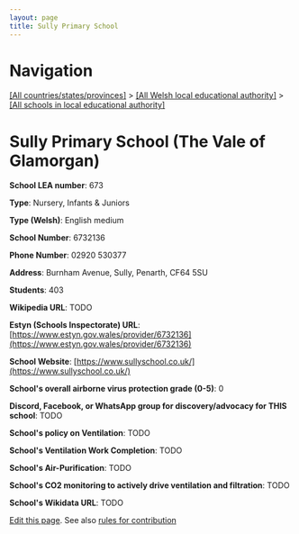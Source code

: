 ```yaml
---
layout: page
title: Sully Primary School
---
```

# Navigation

[[All countries/states/provinces]](../../..) > [[All Welsh local educational authority]](../..) > [[All schools in local educational authority]](..)

# Sully Primary School (The Vale of Glamorgan)

**School LEA number**: 673

**Type**: Nursery, Infants & Juniors

**Type (Welsh)**: English medium

**School Number**: 6732136

**Phone Number**: 02920 530377

**Address**: Burnham Avenue, Sully, Penarth, CF64 5SU

**Students**: 403

**Wikipedia URL**: TODO

**Estyn (Schools Inspectorate) URL**: [https://www.estyn.gov.wales/provider/6732136](https://www.estyn.gov.wales/provider/6732136)

**School Website**: [https://www.sullyschool.co.uk/](https://www.sullyschool.co.uk/)

**School's overall airborne virus protection grade (0-5)**: 0

**Discord, Facebook, or WhatsApp group for discovery/advocacy for THIS school**: TODO

**School's policy on Ventilation**: TODO

**School's Ventilation Work Completion**: TODO

**School's Air-Purification**: TODO

**School's CO2 monitoring to actively drive ventilation and filtration**: TODO

**School's Wikidata URL**: TODO




[Edit this page](https://github.com/VentilationProject/Wales/edit/prif/./The_Vale_of_Glamorgan/Sully_Primary_School.md). See also [rules for contribution](../../../contribution-rules/)
